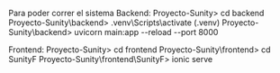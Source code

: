 Para poder correr el sistema 
Backend:
Proyecto-Sunity> cd backend
Proyecto-Sunity\backend> .venv\Scripts\activate
(.venv) Proyecto-Sunity\backend> uvicorn main:app --reload --port 8000

Frontend:
Proyecto-Sunity> cd frontend
Proyecto-Sunity\frontend> cd SunityF
Proyecto-Sunity\frontend\SunityF> ionic serve
